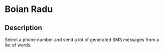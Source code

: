 # Boian Radu

## Description 
Select a phone number and send a lot of generated SMS messages from a list of words.
